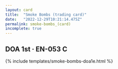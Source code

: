 ```yaml
---
layout: card
title:  "Smoke Bombs (trading card)"
date:   "2022-12-29T10:21:14.475Z"
permalink: smoke-bombs_(card)
incomplete: true
---
```


## DOA 1st &middot; EN-053 C

{% include templates/smoke-bombs-doa1e.html %}
